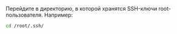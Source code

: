 Перейдите в директорию, в которой хранятся SSH-ключи root-пользователя. Например:

```bash
cd /root/.ssh/
```